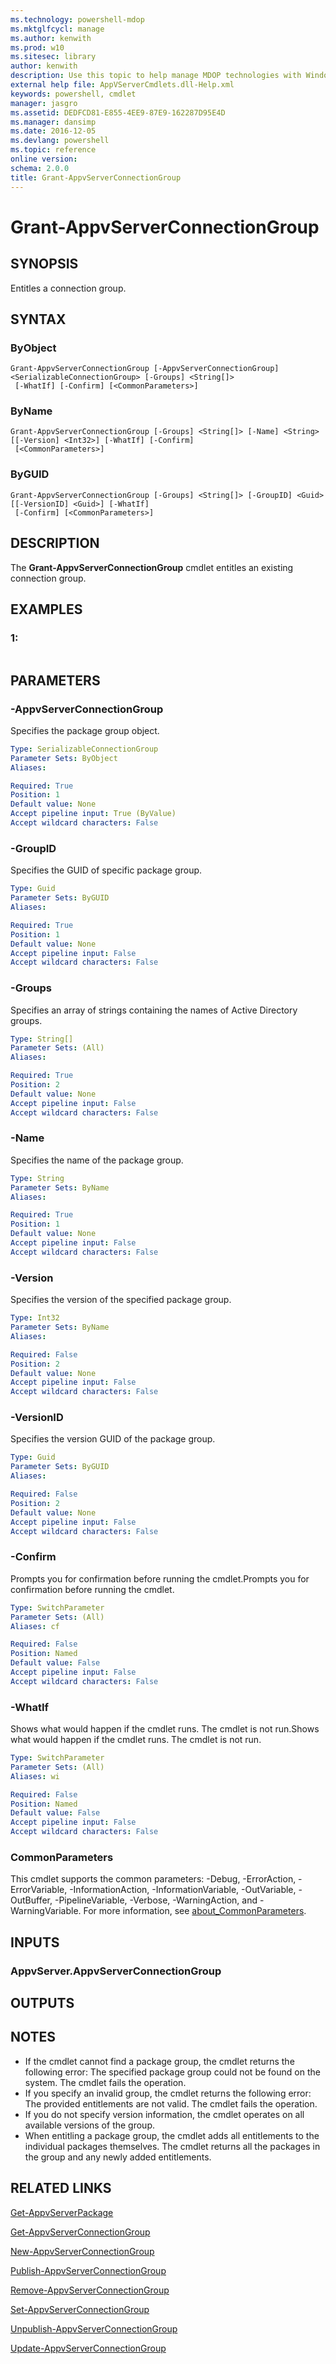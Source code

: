 ```yaml
---
ms.technology: powershell-mdop
ms.mktglfcycl: manage
ms.author: kenwith
ms.prod: w10
ms.sitesec: library
author: kenwith
description: Use this topic to help manage MDOP technologies with Windows PowerShell.
external help file: AppVServerCmdlets.dll-Help.xml
keywords: powershell, cmdlet
manager: jasgro 
ms.assetid: DEDFCD81-E855-4EE9-87E9-162287D95E4D
ms.manager: dansimp
ms.date: 2016-12-05
ms.devlang: powershell
ms.topic: reference
online version: 
schema: 2.0.0
title: Grant-AppvServerConnectionGroup
---
```


# Grant-AppvServerConnectionGroup

## SYNOPSIS
Entitles a connection group.

## SYNTAX

### ByObject
```
Grant-AppvServerConnectionGroup [-AppvServerConnectionGroup] <SerializableConnectionGroup> [-Groups] <String[]>
 [-WhatIf] [-Confirm] [<CommonParameters>]
```

### ByName
```
Grant-AppvServerConnectionGroup [-Groups] <String[]> [-Name] <String> [[-Version] <Int32>] [-WhatIf] [-Confirm]
 [<CommonParameters>]
```

### ByGUID
```
Grant-AppvServerConnectionGroup [-Groups] <String[]> [-GroupID] <Guid> [[-VersionID] <Guid>] [-WhatIf]
 [-Confirm] [<CommonParameters>]
```

## DESCRIPTION
The **Grant-AppvServerConnectionGroup** cmdlet entitles an existing connection group.

## EXAMPLES

### 1:
```

```

## PARAMETERS

### -AppvServerConnectionGroup
Specifies the package group object.

```yaml
Type: SerializableConnectionGroup
Parameter Sets: ByObject
Aliases: 

Required: True
Position: 1
Default value: None
Accept pipeline input: True (ByValue)
Accept wildcard characters: False
```

### -GroupID
Specifies the GUID of specific package group.

```yaml
Type: Guid
Parameter Sets: ByGUID
Aliases: 

Required: True
Position: 1
Default value: None
Accept pipeline input: False
Accept wildcard characters: False
```

### -Groups
Specifies an array of strings containing the names of Active Directory groups.

```yaml
Type: String[]
Parameter Sets: (All)
Aliases: 

Required: True
Position: 2
Default value: None
Accept pipeline input: False
Accept wildcard characters: False
```

### -Name
Specifies the name of the package group.

```yaml
Type: String
Parameter Sets: ByName
Aliases: 

Required: True
Position: 1
Default value: None
Accept pipeline input: False
Accept wildcard characters: False
```

### -Version
Specifies the version of the specified package group.

```yaml
Type: Int32
Parameter Sets: ByName
Aliases: 

Required: False
Position: 2
Default value: None
Accept pipeline input: False
Accept wildcard characters: False
```

### -VersionID
Specifies the version GUID of the package group.

```yaml
Type: Guid
Parameter Sets: ByGUID
Aliases: 

Required: False
Position: 2
Default value: None
Accept pipeline input: False
Accept wildcard characters: False
```

### -Confirm
Prompts you for confirmation before running the cmdlet.Prompts you for confirmation before running the cmdlet.

```yaml
Type: SwitchParameter
Parameter Sets: (All)
Aliases: cf

Required: False
Position: Named
Default value: False
Accept pipeline input: False
Accept wildcard characters: False
```

### -WhatIf
Shows what would happen if the cmdlet runs.
The cmdlet is not run.Shows what would happen if the cmdlet runs.
The cmdlet is not run.

```yaml
Type: SwitchParameter
Parameter Sets: (All)
Aliases: wi

Required: False
Position: Named
Default value: False
Accept pipeline input: False
Accept wildcard characters: False
```

### CommonParameters
This cmdlet supports the common parameters: -Debug, -ErrorAction, -ErrorVariable, -InformationAction, -InformationVariable, -OutVariable, -OutBuffer, -PipelineVariable, -Verbose, -WarningAction, and -WarningVariable. For more information, see [about_CommonParameters](http://go.microsoft.com/fwlink/?LinkID=113216).

## INPUTS

### AppvServer.AppvServerConnectionGroup

## OUTPUTS

## NOTES
* If the cmdlet cannot find a package group, the cmdlet returns the following error: The specified package group could not be found on the system. The cmdlet fails the operation.
* If you specify an invalid group, the cmdlet returns the following error:  The provided entitlements are not valid. The cmdlet fails the operation.
* If you do not specify version information, the cmdlet operates on all available versions of the group.
* When entitling a package group, the cmdlet adds all entitlements to the individual packages themselves. The cmdlet returns all the packages in the group and any newly added entitlements.

## RELATED LINKS

[Get-AppvServerPackage](./Get-AppvServerPackage.md)

[Get-AppvServerConnectionGroup](./Get-AppvServerConnectionGroup.md)

[New-AppvServerConnectionGroup](./New-AppvServerConnectionGroup.md)

[Publish-AppvServerConnectionGroup](./Publish-AppvServerConnectionGroup.md)

[Remove-AppvServerConnectionGroup](./Remove-AppvServerConnectionGroup.md)

[Set-AppvServerConnectionGroup](./Set-AppvServerConnectionGroup.md)

[Unpublish-AppvServerConnectionGroup](./Unpublish-AppvServerConnectionGroup.md)

[Update-AppvServerConnectionGroup](./Update-AppvServerConnectionGroup.md)


